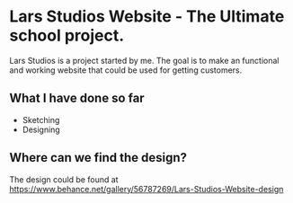 # Lars Studios Website - The Ultimate school project.

Lars Studios is a project started by me.
The goal is to make an functional and working website that could be used for getting customers.

## What I have done so far
* Sketching
* Designing

## Where can we find the design?
The design could be found at https://www.behance.net/gallery/56787269/Lars-Studios-Website-design
